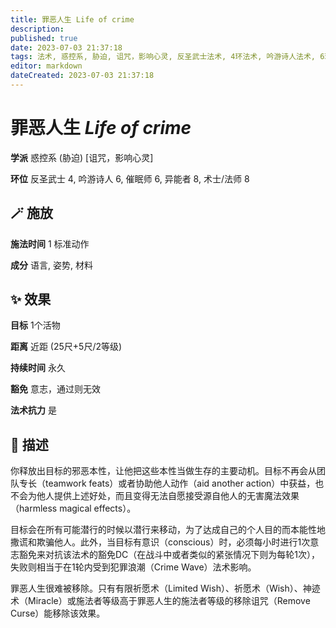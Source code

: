 ```yaml
---
title: 罪恶人生 Life of crime
description: 
published: true
date: 2023-07-03 21:37:18
tags: 法术, 惑控系, 胁迫, 诅咒，影响心灵, 反圣武士法术, 4环法术, 吟游诗人法术, 6环法术, 催眠师法术, 异能者法术, 8环法术, 术士/法师法术
editor: markdown
dateCreated: 2023-07-03 21:37:18
---
```


# **罪恶人生** *Life of crime*

**学派** 惑控系 (胁迫) \[诅咒，影响心灵\] 

**环位** 反圣武士 4, 吟游诗人 6, 催眠师 6, 异能者 8, 术士/法师 8

## 🪄 施放

**施法时间** 1 标准动作

**成分** 语言, 姿势, 材料

## ✨ 效果 

**目标** 1个活物 

**距离** 近距 (25尺+5尺/2等级)  

**持续时间** 永久 

**豁免** 意志，通过则无效

**法术抗力** 是

## 📖 描述

你释放出目标的邪恶本性，让他把这些本性当做生存的主要动机。目标不再会从团队专长（teamwork feats）或者协助他人动作（aid another action）中获益，也不会为他人提供上述好处，而且变得无法自愿接受源自他人的无害魔法效果（harmless magical effects）。

目标会在所有可能潜行的时候以潜行来移动，为了达成自己的个人目的而本能性地撒谎和欺骗他人。此外，当目标有意识（conscious）时，必须每小时进行1次意志豁免来对抗该法术的豁免DC（在战斗中或者类似的紧张情况下则为每轮1次），失败则相当于在1轮内受到犯罪浪潮（Crime Wave）法术影响。

罪恶人生很难被移除。只有有限祈愿术（Limited Wish）、祈愿术（Wish）、神迹术（Miracle）或施法者等级高于罪恶人生的施法者等级的移除诅咒（Remove Curse）能移除该效果。
    